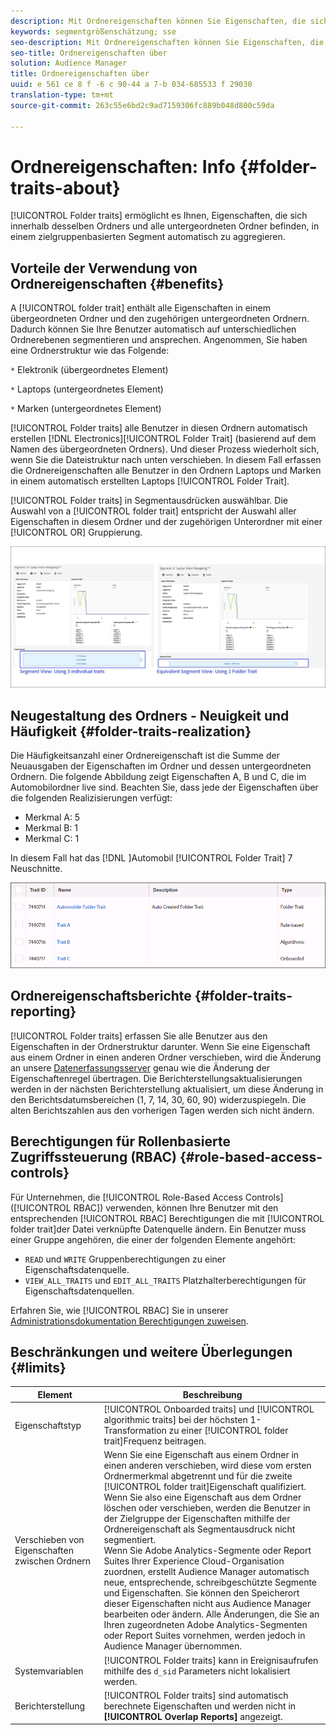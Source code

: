 ```yaml
---
description: Mit Ordnereigenschaften können Sie Eigenschaften, die sich innerhalb desselben Ordners befinden, und alle untergeordneten Ordner in einem zielgruppenbasierten Segment zusammenfassen.
keywords: segmentgrößenschätzung; sse
seo-description: Mit Ordnereigenschaften können Sie Eigenschaften, die sich innerhalb desselben Ordners befinden, und alle untergeordneten Ordner in einem zielgruppenbasierten Segment zusammenfassen.
seo-title: Ordnereigenschaften über
solution: Audience Manager
title: Ordnereigenschaften über
uuid: e 561 ce 8 f -6 c 90-44 a 7-b 034-685533 f 29030
translation-type: tm+mt
source-git-commit: 263c55e6bd2c9ad7159306fc889b048d800c59da

---
```



# Ordnereigenschaften: Info {#folder-traits-about}

[!UICONTROL Folder traits] ermöglicht es Ihnen, Eigenschaften, die sich innerhalb desselben Ordners und alle untergeordneten Ordner befinden, in einem zielgruppenbasierten Segment automatisch zu aggregieren.

## Vorteile der Verwendung von Ordnereigenschaften {#benefits}

A [!UICONTROL folder trait] enthält alle Eigenschaften in einem übergeordneten Ordner und den zugehörigen untergeordneten Ordnern. Dadurch können Sie Ihre Benutzer automatisch auf unterschiedlichen Ordnerebenen segmentieren und ansprechen. Angenommen, Sie haben eine Ordnerstruktur wie das Folgende:

`*` Elektronik (übergeordnetes Element)

`*` Laptops (untergeordnetes Element)

`*` Marken (untergeordnetes Element)

[!UICONTROL Folder traits] alle Benutzer in diesen Ordnern automatisch erstellen [!DNL Electronics][!UICONTROL Folder Trait] (basierend auf dem Namen des übergeordneten Ordners). Und dieser Prozess wiederholt sich, wenn Sie die Dateistruktur nach unten verschieben. In diesem Fall erfassen die Ordnereigenschaften alle Benutzer in den Ordnern Laptops und Marken in einem automatisch erstellten Laptops [!UICONTROL Folder Trait].

[!UICONTROL Folder traits] in Segmentausdrücken auswählbar. Die Auswahl von a [!UICONTROL folder trait] entspricht der Auswahl aller Eigenschaften in diesem Ordner und der zugehörigen Unterordner mit einer [!UICONTROL OR] Gruppierung.

![](assets/folder-traits-compare-border.jpg)

## Neugestaltung des Ordners - Neuigkeit und Häufigkeit {#folder-traits-realization}

Die Häufigkeitsanzahl einer Ordnereigenschaft ist die Summe der Neuausgaben der Eigenschaften im Ordner und dessen untergeordneten Ordnern. Die folgende Abbildung zeigt Eigenschaften A, B und C, die im Automobilordner live sind. Beachten Sie, dass jede der Eigenschaften über die folgenden Realizisierungen verfügt:

* Merkmal A: 5
* Merkmal B: 1
* Merkmal C: 1

In diesem Fall hat das [!DNL ]Automobil [!UICONTROL Folder Trait] 7 Neuschnitte.

![](assets/folder_traits_rollup_border.png)

## Ordnereigenschaftsberichte {#folder-traits-reporting}

[!UICONTROL Folder traits] erfassen Sie alle Benutzer aus den Eigenschaften in der Ordnerstruktur darunter. Wenn Sie eine Eigenschaft aus einem Ordner in einen anderen Ordner verschieben, wird die Änderung an unsere [Datenerfassungsserver](../../reference/system-components/components-data-collection.md) genau wie die Änderung der Eigenschaftenregel übertragen. Die Berichterstellungsaktualisierungen werden in der nächsten Berichterstellung aktualisiert, um diese Änderung in den Berichtsdatumsbereichen (1, 7, 14, 30, 60, 90) widerzuspiegeln. Die alten Berichtszahlen aus den vorherigen Tagen werden sich nicht ändern.

## Berechtigungen für Rollenbasierte Zugriffssteuerung (RBAC) {#role-based-access-controls}

Für Unternehmen, die [!UICONTROL Role-Based Access Controls] ([!UICONTROL RBAC]) verwenden, können Ihre Benutzer mit den entsprechenden [!UICONTROL RBAC] Berechtigungen die mit [!UICONTROL folder trait]der Datei verknüpfte Datenquelle ändern. Ein Benutzer muss einer Gruppe angehören, die einer der folgenden Elemente angehört:

* `READ` und `WRITE` Gruppenberechtigungen zu einer Eigenschaftsdatenquelle.
* `VIEW_ALL_TRAITS` und `EDIT_ALL_TRAITS` Platzhalterberechtigungen für Eigenschaftsdatenquellen.

Erfahren Sie, wie [!UICONTROL RBAC] Sie in unserer [Administrationsdokumentation Berechtigungen zuweisen](../../features/administration/administration-overview.md#create-group).

## Beschränkungen und weitere Überlegungen {#limits}

| Element | Beschreibung |
|---|---|
| Eigenschaftstyp | [!UICONTROL Onboarded traits] und [!UICONTROL algorithmic traits] bei der höchsten 1-Transformation zu einer [!UICONTROL folder trait]Frequenz beitragen. |
| Verschieben von Eigenschaften zwischen Ordnern | Wenn Sie eine Eigenschaft aus einem Ordner in einen anderen verschieben, wird diese vom ersten Ordnermerkmal abgetrennt und für die zweite [!UICONTROL folder trait]Eigenschaft qualifiziert. Wenn Sie also eine Eigenschaft aus dem Ordner löschen oder verschieben, werden die Benutzer in der Zielgruppe der Eigenschaften mithilfe der Ordnereigenschaft als Segmentausdruck nicht segmentiert. <br> Wenn Sie Adobe Analytics-Segmente oder Report Suites Ihrer Experience Cloud-Organisation zuordnen, erstellt Audience Manager automatisch neue, entsprechende, schreibgeschützte Segmente und Eigenschaften. Sie können den Speicherort dieser Eigenschaften nicht aus Audience Manager bearbeiten oder ändern. Alle Änderungen, die Sie an Ihren zugeordneten Adobe Analytics-Segmenten oder Report Suites vornehmen, werden jedoch in Audience Manager übernommen. |
| Systemvariablen | [!UICONTROL Folder traits] kann in Ereignisaufrufen mithilfe des `d_sid` Parameters nicht lokalisiert werden. |
| Berichterstellung   | [!UICONTROL Folder traits] sind automatisch berechnete Eigenschaften und werden nicht in **[!UICONTROL Overlap Reports]** angezeigt. |